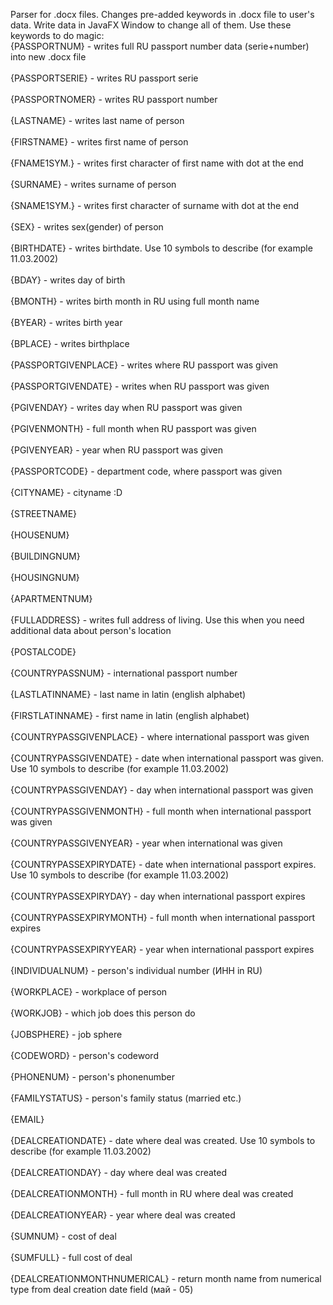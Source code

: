 Parser for .docx files. Changes pre-added keywords in .docx file to user's data. Write data in JavaFX Window to change all of them.
Use these keywords to do magic:
<br>{PASSPORTNUM} - writes full RU passport number data (serie+number) into new .docx file</br>
<br>{PASSPORTSERIE} - writes RU passport serie</br>
<br>{PASSPORTNOMER} - writes RU passport number</br> 
<br>{LASTNAME} - writes last name of person</br>
<br>{FIRSTNAME} - writes first name of person</br>
<br>{FNAME1SYM.} - writes first character of first name with dot at the end</br>
<br>{SURNAME} - writes surname of person</br>
<br>{SNAME1SYM.} - writes first character of surname with dot at the end</br>
<br>{SEX} - writes sex(gender) of person</br>
<br>{BIRTHDATE} - writes birthdate. Use 10 symbols to describe (for example 11.03.2002)</br>
<br>{BDAY} - writes day of birth</br>
<br>{BMONTH} - writes birth month in RU using full month name</br>
<br>{BYEAR} - writes birth year</br>
<br>{BPLACE} - writes birthplace</br>
<br>{PASSPORTGIVENPLACE} - writes where RU passport was given</br>
<br>{PASSPORTGIVENDATE} - writes when RU passport was given</br>
<br>{PGIVENDAY} - writes day when RU passport was given</br>
<br>{PGIVENMONTH} - full month when RU passport was given</br>
<br>{PGIVENYEAR} - year when RU passport was given</br>
<br>{PASSPORTCODE} - department code, where passport was given</br>
<br>{CITYNAME} - cityname :D</br>
<br>{STREETNAME}</br>
<br>{HOUSENUM}</br>
<br>{BUILDINGNUM}</br>
<br>{HOUSINGNUM}</br>
<br>{APARTMENTNUM}</br>
<br>{FULLADDRESS} - writes full address of living. Use this when you need additional data about person's location</br>
<br>{POSTALCODE}</br>
<br>{COUNTRYPASSNUM} - international passport number</br>
<br>{LASTLATINNAME} - last name in latin (english alphabet)</br>
<br>{FIRSTLATINNAME} - first name in latin (english alphabet)</br>
<br>{COUNTRYPASSGIVENPLACE} - where international passport was given</br>
<br>{COUNTRYPASSGIVENDATE} - date when international passport was given. Use 10 symbols to describe (for example 11.03.2002)</br>
<br>{COUNTRYPASSGIVENDAY} - day when international passport was given</br>
<br>{COUNTRYPASSGIVENMONTH} - full month when international passport was given</br>
<br>{COUNTRYPASSGIVENYEAR} - year when international was given</br>
<br>{COUNTRYPASSEXPIRYDATE} - date when international passport expires. Use 10 symbols to describe (for example 11.03.2002)</br>
<br>{COUNTRYPASSEXPIRYDAY} - day when international passport expires</br>
<br>{COUNTRYPASSEXPIRYMONTH} - full month when international passport expires</br>
<br>{COUNTRYPASSEXPIRYYEAR} - year when international passport expires</br>
<br>{INDIVIDUALNUM} - person's individual number (ИНН in RU)</br>
<br>{WORKPLACE} - workplace of person</br>
<br>{WORKJOB} - which job does this person do</br>
<br>{JOBSPHERE} - job sphere</br>
<br>{CODEWORD} - person's codeword</br>
<br>{PHONENUM} - person's phonenumber</br>
<br>{FAMILYSTATUS} - person's family status (married etc.)</br>
<br>{EMAIL}</br>
<br>{DEALCREATIONDATE} - date where deal was created. Use 10 symbols to describe (for example 11.03.2002)</br>
<br>{DEALCREATIONDAY} - day where deal was created</br>
<br>{DEALCREATIONMONTH} - full month in RU where deal was created</br>
<br>{DEALCREATIONYEAR} - year where deal was created</br>
<br>{SUMNUM} - cost of deal</br>
<br>{SUMFULL} - full cost of deal</br>
<br>{DEALCREATIONMONTHNUMERICAL} - return month name from numerical type from deal creation date field (май - 05)</br>
